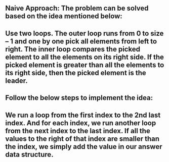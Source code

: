 Naive Approach: The problem can be solved based on the idea mentioned below:
---------------------------------------------------------------------------------------------------
Use two loops. The outer loop runs from 0 to size – 1 and one by one pick all elements from left to right. The inner loop compares the picked element to all the elements on its right side. If the picked element is greater than all the elements to its right side, then the picked element is the leader. 
---------------------------------------------------------------------------------------------------
Follow the below steps to implement the idea:
---------------------------------------------------------------------------------------------------
We run a loop from the first index to the 2nd last index.
And for each index, we run another loop from the next index to the last index.
If all the values to the right of that index are smaller than the index, we simply add the value in our answer data structure. 
---------------------------------------------------------------------------------------------------